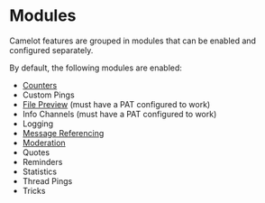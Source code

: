 # Modules

Camelot features are grouped in modules that can be enabled and configured separately.  

By default, the following modules are enabled:
- [Counters](./counters)
- Custom Pings
- [File Preview](./file-preview) (must have a PAT configured to work)
- Info Channels (must have a PAT configured to work)
- Logging
- [Message Referencing](./message-referencing)
- [Moderation](./moderation)
- Quotes
- Reminders
- Statistics
- Thread Pings
- Tricks
